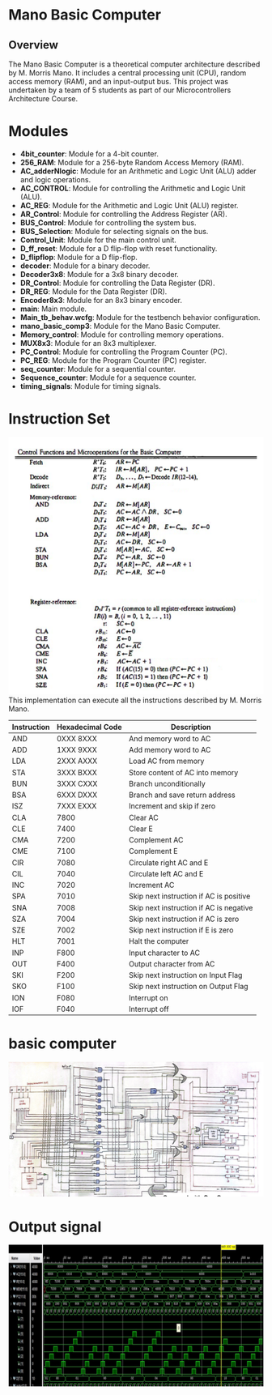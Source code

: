 # Mano Basic Computer

## Overview

The Mano Basic Computer is a theoretical computer architecture described by M. Morris Mano. It includes a central processing unit (CPU), random access memory (RAM), and an input-output bus. This project was undertaken by a team of 5 students as part of our Microcontrollers Architecture Course.

# Modules

- **4bit_counter**: Module for a 4-bit counter.
- **256_RAM**: Module for a 256-byte Random Access Memory (RAM).
- **AC_adderNlogic**: Module for an Arithmetic and Logic Unit (ALU) adder and logic operations.
- **AC_CONTROL**: Module for controlling the Arithmetic and Logic Unit (ALU).
- **AC_REG**: Module for the Arithmetic and Logic Unit (ALU) register.
- **AR_Control**: Module for controlling the Address Register (AR).
- **BUS_Control**: Module for controlling the system bus.
- **BUS_Selection**: Module for selecting signals on the bus.
- **Control_Unit**: Module for the main control unit.
- **D_ff_reset**: Module for a D flip-flop with reset functionality.
- **D_flipflop**: Module for a D flip-flop.
- **decoder**: Module for a binary decoder.
- **Decoder3x8**: Module for a 3x8 binary decoder.
- **DR_Control**: Module for controlling the Data Register (DR).
- **DR_REG**: Module for the Data Register (DR).
- **Encoder8x3**: Module for an 8x3 binary encoder.
- **main**: Main module.
- **Main_tb_behav.wcfg**: Module for the testbench behavior configuration.
- **mano_basic_comp3**: Module for the Mano Basic Computer.
- **Memory_control**: Module for controlling memory operations.
- **MUX8x3**: Module for an 8x3 multiplexer.
- **PC_Control**: Module for controlling the Program Counter (PC).
- **PC_REG**: Module for the Program Counter (PC) register.
- **seq_counter**: Module for a sequential counter.
- **Sequence_counter**: Module for a sequence counter.
- **timing_signals**: Module for timing signals.

# Instruction Set
![img](https://github.com/codsalah/Mano-Basic-Computer-Using-Verilog/blob/main/images/img%20(2).png)
This implementation can execute all the instructions described by M. Morris Mano.

| Instruction | Hexadecimal Code | Description                                       |
|-------------|------------------|---------------------------------------------------|
| AND         | 0XXX 8XXX        | And memory word to AC                             |
| ADD         | 1XXX 9XXX        | Add memory word to AC                             |
| LDA         | 2XXX AXXX        | Load AC from memory                               |
| STA         | 3XXX BXXX        | Store content of AC into memory                   |
| BUN         | 3XXX CXXX        | Branch unconditionally                            |
| BSA         | 6XXX DXXX        | Branch and save return address                    |
| ISZ         | 7XXX EXXX        | Increment and skip if zero                         |
| CLA         | 7800             | Clear AC                                          |
| CLE         | 7400             | Clear E                                           |
| CMA         | 7200             | Complement AC                                     |
| CME         | 7100             | Complement E                                      |
| CIR         | 7080             | Circulate right AC and E                          |
| CIL         | 7040             | Circulate left AC and E                           |
| INC         | 7020             | Increment AC                                      |
| SPA         | 7010             | Skip next instruction if AC is positive           |
| SNA         | 7008             | Skip next instruction if AC is negative           |
| SZA         | 7004             | Skip next instruction if AC is zero               |
| SZE         | 7002             | Skip next instruction if E is zero                |
| HLT         | 7001             | Halt the computer                                 |
| INP         | F800             | Input character to AC                             |
| OUT         | F400             | Output character from AC                          |
| SKI         | F200             | Skip next instruction on Input Flag               |
| SKO         | F100             | Skip next instruction on Output Flag              |
| ION         | F080             | Interrupt on                                      |
| IOF         | F040             | Interrupt off                                     |

# basic computer
![img](https://github.com/codsalah/Mano-Basic-Computer-Using-Verilog/blob/main/images/img%20(6).png)

# Output signal
![img](https://raw.githubusercontent.com/codsalah/Mano-Basic-Computer-Using-Verilog/main/images/img%20(1).png)
